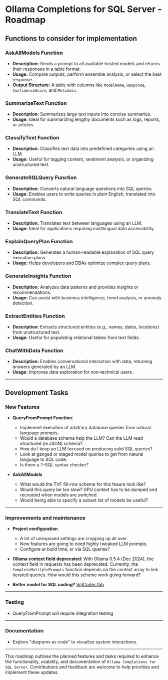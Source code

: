 # Ollama Completions for SQL Server - Roadmap

## Functions to consider for implementation

### AskAllModels Function
- **Description:** Sends a prompt to all available hosted models and returns their responses in a table format.
- **Usage:** Compare outputs, perform ensemble analysis, or select the best response.
- **Output Structure:** A table with columns like `ModelName`, `Response`, `ConfidenceScore`, and `Metadata`.

### SummarizeText Function
- **Description:** Summarizes large text inputs into concise summaries.
- **Usage:** Ideal for summarizing lengthy documents such as logs, reports, or articles.

### ClassifyText Function
- **Description:** Classifies text data into predefined categories using an LLM.
- **Usage:** Useful for tagging content, sentiment analysis, or organizing unstructured text.

### GenerateSQLQuery Function
- **Description:** Converts natural language questions into SQL queries.
- **Usage:** Enables users to write queries in plain English, translated into SQL commands.

### TranslateText Function
- **Description:** Translates text between languages using an LLM.
- **Usage:** Ideal for applications requiring multilingual data accessibility.

### ExplainQueryPlan Function
- **Description:** Generates a human-readable explanation of SQL query execution plans.
- **Usage:** Helps developers and DBAs optimize complex query plans.

### GenerateInsights Function
- **Description:** Analyzes data patterns and provides insights or recommendations.
- **Usage:** Can assist with business intelligence, trend analysis, or anomaly detection.

### ExtractEntities Function
- **Description:** Extracts structured entities (e.g., names, dates, locations) from unstructured text.
- **Usage:** Useful for populating relational tables from text fields.

### ChatWithData Function
- **Description:** Enables conversational interaction with data, returning answers generated by an LLM.
- **Usage:** Improves data exploration for non-technical users.

---

## Development Tasks

### New Features

- **QueryFromPrompt Function**:
  - Implement execution of arbitrary database queries from natural language prompts.
  - Would a database schema help the LLM? Can the LLM read structured (ie JSON) schema?
  - How do I keep an LLM focused on producing valid SQL queries?
  - Look at ganged or staged model queries to get from natural language to SQL code.
  - Is there a T-SQL syntax checker?

- **AskAllModels**
  - What would the TVF fill-row schema for this feaure look like?
  - Would this query be too slow? GPU context has to be dumped and recreated when models are switched.
  - Would being able to specify a subset list of models be useful?

---

### Improvements and maintenance

- **Project configuration**
  - A lot of unexposed settings are cropping up all over.
  - New features are going to need highly tweaked LLM prompts.
  - Configure at build time, or via SQL queries?

- **Ollama context field deprecated**: With Ollama 0.5.4 (Dec 2024), the context field in 
requests has been deprecated. Currently, the `CompleteMultiplePrompts` function
depends on the context array to link iterated queries. How would this scheme
work going forward?

- **Better model for SQL coding?** [SqlCoder:15b](https://ollama.com/library/sqlcoder:15b)

---

### Testing
  - QueryFromPrompt will require integration testing

---

### Documentation
- Explore "diagrams as code" to visualize system interactions.

---

This roadmap outlines the planned features and tasks required to enhance the functionality, usability, 
and documentation of `Ollama Completions for SQL Server`. Contributions and feedback are welcome to help 
prioritize and implement these updates.
